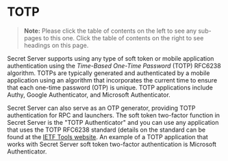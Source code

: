 [title]: # (TOTP)
[tags]: # (Authentication, Credentials, 2FA)
[priority]: #

# TOTP

> **Note:** Please click the table of contents on the left to see any sub-pages to this one. Click the table of contents on the right to see headings on this page.

Secret Server supports using any type of soft token or mobile application authentication using the *Time-Based One-Time Password* (TOTP) RFC6238 algorithm. TOTPs are typically generated and authenticated by a mobile application using an algorithm that incorporates the current time to ensure that each one-time password (OTP) is unique. TOTP applications include Authy, Google Authenticator, and Microsoft Authenticator. 

Secret Server can also serve as an OTP generator, providing TOTP authentication for RPC and launchers. The soft token two-factor function in Secret Server is the "TOTP Authenticator" and you can use any application that uses the TOTP RFC6238 standard (details on the standard can be found at the [IETF Tools website](https://tools.ietf.org/html/rfc6238). An example of a TOTP application that works with Secret Server soft token two-factor authentication is Microsoft Authenticator.
